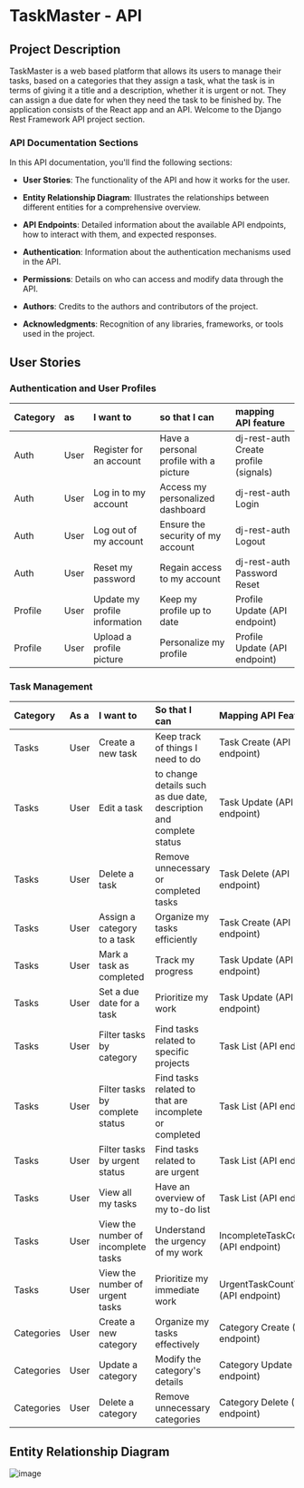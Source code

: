 # TaskMaster - API
## Project Description

TaskMaster is a web based platform that allows its users to manage their tasks, based on a categories that they assign a task, what the task is in terms of giving it a title and a description, whether it is urgent or not. They can assign a due date for when they need the task to be finished by. The application consists of the React app and an API. Welcome to the Django Rest Framework API project section.

### API Documentation Sections

In this API documentation, you'll find the following sections:

- **User Stories**: The functionality of the API and how it works for the user.

- **Entity Relationship Diagram**: Illustrates the relationships between different entities for a comprehensive overview.

- **API Endpoints**: Detailed information about the available API endpoints, how to interact with them, and expected responses.

- **Authentication**: Information about the authentication mechanisms used in the API.

- **Permissions**: Details on who can access and modify data through the API.

- **Authors**: Credits to the authors and contributors of the project.

- **Acknowledgments**: Recognition of any libraries, frameworks, or tools used in the project.

## User Stories

### Authentication and User Profiles

| Category | as | I want to | so that I can | mapping API feature |
| :--- | :--- | :--- | :--- | :--- |
| Auth | User | Register for an account | Have a personal profile with a picture | dj-rest-auth Create profile (signals) |
| Auth | User | Log in to my account | Access my personalized dashboard | dj-rest-auth Login |
| Auth | User | Log out of my account | Ensure the security of my account | dj-rest-auth Logout |
| Auth | User | Reset my password | Regain access to my account | dj-rest-auth Password Reset |
| Profile | User | Update my profile information | Keep my profile up to date | Profile Update (API endpoint) |
| Profile | User | Upload a profile picture | Personalize my profile | Profile Update (API endpoint) |

### Task Management

| Category | As a | I want to | So that I can | Mapping API Feature |
| :--- | :--- | :--- | :--- | :--- |
| Tasks | User | Create a new task | Keep track of things I need to do | Task Create (API endpoint) |
| Tasks | User | Edit a task | to change details such as due date, description and complete status | Task Update (API endpoint) |
| Tasks | User | Delete a task | Remove unnecessary or completed tasks | Task Delete (API endpoint) |
| Tasks | User | Assign a category to a task | Organize my tasks efficiently | Task Create (API endpoint) |
| Tasks | User | Mark a task as completed | Track my progress | Task Update (API endpoint) |
| Tasks | User | Set a due date for a task | Prioritize my work | Task Update (API endpoint) |
| Tasks | User | Filter tasks by category | Find tasks related to specific projects | Task List (API endpoint) |
| Tasks | User | Filter tasks by complete status | Find tasks related to that are incomplete or completed | Task List (API endpoint) |
| Tasks | User | Filter tasks by urgent status | Find tasks related to are urgent | Task List (API endpoint) |
| Tasks | User | View all my tasks | Have an overview of my to-do list | Task List (API endpoint) |
| Tasks | User | View the number of incomplete tasks | Understand the urgency of my work | IncompleteTaskCountView (API endpoint) |
| Tasks | User | View the number of urgent tasks | Prioritize my immediate work | UrgentTaskCountView (API endpoint) |
| Categories | User | Create a new category | Organize my tasks effectively | Category Create (API endpoint) |
| Categories | User | Update a category | Modify the category's details | Category Update (API endpoint) |
| Categories | User | Delete a category | Remove unnecessary categories | Category Delete (API endpoint) |



## Entity Relationship Diagram

![image](https://github.com/Neillcllghn/drf_api_TO_DO_mock/assets/109948740/89887618-b823-4d3d-80c0-209c812caa34)

